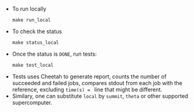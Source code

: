 * To run locally
  ```
  make run_local
  ```
* To check the status
  ```
  make status_local
  ```
* Once the status is `DONE`, run tests:
  ```
  make test_local
  ```
* Tests uses Cheetah to generate report, counts the number of succeeded and failed jobs, compares stdout from each job with the reference, excluding `time(s) = ` line that might be different.
* Similary, one can substitute `local` by `summit`, `theta` or other supported supercomputer.
